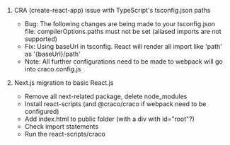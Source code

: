 
1. CRA (create-react-app) issue with TypeScript's tsconfig.json paths
    - Bug: The following changes are being made to your tsconfig.json file: compilerOptions.paths must not be set (aliased imports are not supported)
    - Fix: Using baseUrl in tsconfig. React will render all import like 'path' as '{baseUrl}/path'
    - Note: All further configurations need to be made to webpack will go into craco.config.js

2. Next.js migration to basic React.js
    - Remove all next-related package, delete node_modules
    - Install react-scripts (and @craco/craco if webpack need to be configured)
    - Add index.html to public folder (with a div with id="root"?)
    - Check import statements
    - Run the react-scripts/craco 